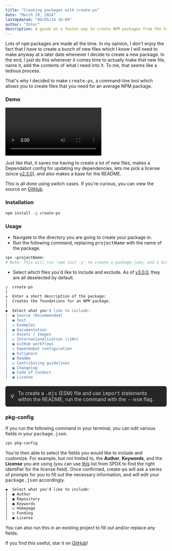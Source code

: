 ```yaml
---
title: "Creating packages with create-ps"
date: "March 29, 2024"
lastUpdated: "04/05/24 16:09"
author: "Inter"
description: A guide on a faster way to create NPM packages from the terminal.
---
```


Lots of <kbd>npm</kbd> packages are made all the time. In my opinion, I don't enjoy the fact that I have to create a bunch of new files which I know I will need to make anyway at a later date whenever I decide to create a new package. In the end, I just do this whenever it comes time to actually make that new file, name it, add the contents of what I need into it. To me, that seems like a tedious process.

That's why I decided to make <kbd>create-ps</kbd>, a command-line tool which allows you to create files that you need for an average NPM package.

### Demo

<video src="/images/creating-packages/Demo.mp4" controls></video>

Just like that, it saves me having to create a lot of new files, makes a Dependabot config for updating my dependencies, lets me pick a license (since [v2.3.0](https://github.com/inttter/create-ps/releases/tag/v2.3.0)), and also makes a base for the README.

This is all done using switch cases. If you're curious, you can view the source on [GitHub](https://github.com/inttter/create-ps).

### Installation

```bash
npm install -g create-ps 
```

### Usage

* Navigate to the directory you are going to create your package in.
* Run the following command, replacing <kbd>projectName</kbd> with the name of the package.

```bash
cps <projectName>
# Note: This will run 'npm init -y' to create a package.json, and a Git repository will also be initialized.
```

* Select which files you'd like to include and exclude. As of [v3.0.0](https://github.com/inttter/create-ps/releases/tag/v3.0.0), they are all deselected by default.

```bash
┌  create-ps 
│
◇  Enter a short description of the package:
│  Creates the foundations for an NPM package.
│
◆  Select what you'd like to include:
│  ◼ Source (Recommended)
│  ◼ Test
│  ◻ Examples
│  ◼ Documentation
│  ◻ Assets / Images
│  ◻ Internationalization (i18n)
│  ◼ GitHub workflows
│  ◻ Dependabot configuration
│  ◼ Gitignore
│  ◼ Readme
│  ◻ Contributing guidelines
│  ◼ Changelog
│  ◼ Code of Conduct
│  ◼ License
```

<div style="padding: 0.8rem 1rem; background-color: #262626; border-radius: 0.375rem; font-size: 0.96rem; display: flex; align-items: center; color: #d4d4d8; margin-top: 20px; margin-bottom: 20px;">
    <strong style="margin-right: 0.8rem;">💡</strong> 
    <span>To create a <kbd>.mjs</kbd> (ESM) file and use <kbd>import</kbd> statements within the README, run the command with the <kbd>--esm</kbd> flag.</span>
</div>

### pkg-config

If you run the following command in your terminal, you can edit various fields in your <kbd>package.json</kbd>.

```bash
cps pkg-config
```

You're then able to select the fields you would like to include and customize. For example, but not limited to, the **Author**, **Keywords**, and the **License** you are using (you can use [this](https://spdx.org/licenses/) list from SPDX to find the right identifier for the license field). Once confirmed, create-ps will ask a series of prompts for you to fill out the necessary information, and will edit your <kbd>package.json</kbd> accordingly.

```markdown
◆  Select what you'd like to include:
│  ◼ Author
│  ◼ Repository
│  ◼ Keywords
│  ◻ Homepage
│  ◻ Funding
│  ◼ License
```

You can also run this in an existing project to fill out and/or replace any fields.

If you find this useful, star it on [GitHub](https://github.com/inttter/create-ps)!